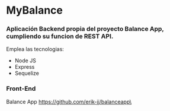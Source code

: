 # MyBalance
### Aplicación Backend propia del proyecto Balance App, cumpliendo su funcion de REST API.

Emplea las tecnologias:
* Node JS
* Express
* Sequelize

### Front-End
Balance App https://github.com/erik-jj/balanceapp\
